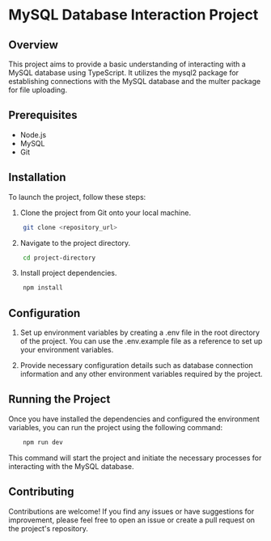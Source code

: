 
# MySQL Database Interaction Project

## Overview

This project aims to provide a basic understanding of interacting with a MySQL database using TypeScript. It utilizes the mysql2 package for establishing connections with the MySQL database and the multer package for file uploading.

## Prerequisites

* Node.js
* MySQL
* Git

## Installation
To launch the project, follow these steps:

1. Clone the project from Git onto your local machine.

```bash
    git clone <repository_url>
```

2. Navigate to the project directory.

```bash
    cd project-directory
```

3. Install project dependencies.

```bash
    npm install
```
## Configuration

1. Set up environment variables by creating a .env file in the root directory of the project.
   You can use the .env.example file as a reference to set up your environment variables.

2. Provide necessary configuration details such as database connection information and any other environment variables required by the project.

## Running the Project

Once you have installed the dependencies and configured the environment variables, you can run the project using the following command:

```bash
    npm run dev
```

This command will start the project and initiate the necessary processes for interacting with the MySQL database.
## Contributing

Contributions are welcome! If you find any issues or have suggestions for improvement, please feel free to open an issue or create a pull request on the project's repository.

